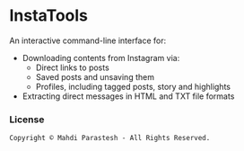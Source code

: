 # InstaTools

An interactive command-line interface for:

- Downloading contents from Instagram via:
  - Direct links to posts
  - Saved posts and unsaving them
  - Profiles, including tagged posts, story and highlights
- Extracting direct messages in HTML and TXT file formats

### License

```
Copyright © Mahdi Parastesh - All Rights Reserved.
```
